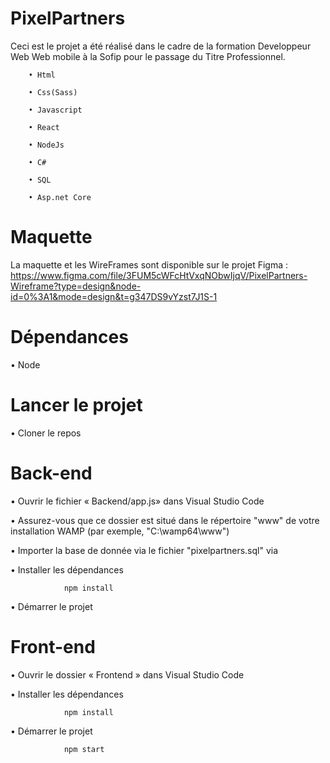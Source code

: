﻿# PixelPartners
Ceci est le projet a été réalisé dans le cadre de la formation Developpeur Web Web mobile à la Sofip pour le passage du Titre Professionnel.

        • Html

        • Css(Sass)

        • Javascript

        • React

        • NodeJs

        • C#

        • SQL

        • Asp.net Core

# Maquette
La maquette et les WireFrames sont disponible sur le projet Figma : https://www.figma.com/file/3FUM5cWFcHtVxqNObwIjqV/PixelPartners-Wireframe?type=design&node-id=0%3A1&mode=design&t=g347DS9vYzst7J1S-1

# Dépendances
• Node


# Lancer le projet
• Cloner le repos


# Back-end 


• Ouvrir le fichier « Backend/app.js» dans Visual Studio Code

• Assurez-vous que ce dossier est situé dans le répertoire "www" de votre installation WAMP (par exemple, "C:\wamp64\www")

• Importer la base de donnée via le fichier "pixelpartners.sql" via 

• Installer les dépendances

                npm install

• Démarrer le projet


# Front-end
• Ouvrir le dossier « Frontend » dans Visual Studio Code

• Installer les dépendances

                npm install

• Démarrer le projet

                npm start

